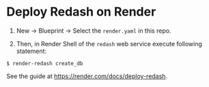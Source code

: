 # Deploy Redash on Render

1. New -> Blueprint -> Select the `render.yaml` in this repo.

2. Then, in Render Shell of the `redash` web service execute following statement:

```shell
$ render-redash create_db
```

See the guide at https://render.com/docs/deploy-redash.

